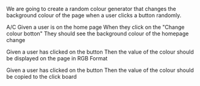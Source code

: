 We are going to create a random colour generator that changes the background colour of the page when a user clicks a button randomly.

A/C
Given a user is on the home page
When they click on the "Change colour botton"
They should see the background colour of the homepage change

Given a user has clicked on the button
Then the value of the colour should be displayed on the page in RGB Format

Given a user has clicked on the button
Then the value of the colour should be copied to the click board
